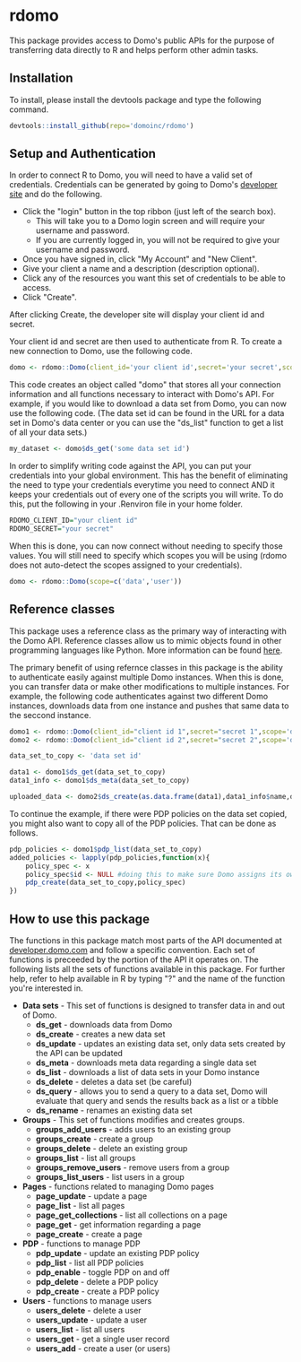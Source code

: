 # rdomo
This package provides access to Domo's public APIs for the purpose of transferring data directly to R and helps perform other admin tasks.

## Installation
To install, please install the devtools package and type the following command.

```r
devtools::install_github(repo='domoinc/rdomo')
```

## Setup and Authentication

In order to connect R to Domo, you will need to have a valid set of credentials. Credentials can be generated by going to Domo's [developer site](https://developer.domo.com) and do the following.
* Click the "login" button in the top ribbon (just left of the search box).
	* This will take you to a Domo login screen and will require your username and password.
	* If you are currently logged in, you will not be required to give your username and password.
* Once you have signed in, click "My Account" and "New Client".
* Give your client a name and a description (description optional).
* Click any of the resources you want this set of credentials to be able to access.
* Click "Create".

After clicking Create, the developer site will display your client id and secret.

Your client id and secret are then used to authenticate from R. To create a new connection to Domo, use the following code.

```r
domo <- rdomo::Domo(client_id='your client id',secret='your secret',scope=c('data','user'))
```

This code creates an object called "domo" that stores all your connection information and all functions necessary to interact with Domo's API. For example, if you would like to download a data set from Domo, you can now use the following code. (The data set id can be found in the URL for a data set in Domo's data center or you can use the "ds_list" function to get a list of all your data sets.)

```r
my_dataset <- domo$ds_get('some data set id')
```

In order to simplify writing code against the API, you can put your credentials into your global environment. This has the benefit of eliminating the need to type your credentials everytime you need to connect AND it keeps your credentials out of every one of the scripts you will write. To do this, put the following in your .Renviron file in your home folder.

```r
RDOMO_CLIENT_ID="your client id"
RDOMO_SECRET="your secret"
```

When this is done, you can now connect without needing to specify those values. You will still need to specify which scopes you will be using (rdomo does not auto-detect the scopes assigned to your credentials).

```r
domo <- rdomo::Domo(scope=c('data','user'))
```

## Reference classes

This package uses a reference class as the primary way of interacting with the Domo API. Reference classes allow us to mimic objects found in other programming languages like Python. More information can be found [here](http://adv-r.had.co.nz/R5.html).

The primary benefit of using refernce classes in this package is the ability to authenticate easily against multiple Domo instances. When this is done, you can transfer data or make other modifications to multiple instances. For example, the following code authenticates against two different Domo instances, downloads data from one instance and pushes that same data to the seccond instance.

```r
domo1 <- rdomo::Domo(client_id="client id 1",secret="secret 1",scope='data')
domo2 <- rdomo::Domo(client_id="client id 2",secret="secret 2",scope='data')

data_set_to_copy <- 'data set id'

data1 <- domo1$ds_get(data_set_to_copy)
data1_info <- domo1$ds_meta(data_set_to_copy)

uploaded_data <- domo2$ds_create(as.data.frame(data1),data1_info$name,data1_info$description)
```

To continue the example, if there were PDP policies on the data set copied, you might also want to copy all of the PDP policies. That can be done as follows.

```r
pdp_policies <- domo1$pdp_list(data_set_to_copy)
added_policies <- lapply(pdp_policies,function(x){
	policy_spec <- x
	policy_spec$id <- NULL #doing this to make sure Domo assigns its own PDP policy id
	pdp_create(data_set_to_copy,policy_spec)
})
```

## How to use this package
The functions in this package match most parts of the API documented at [developer.domo.com](https://developer.domo.com/) and follow a specific convention. Each set of functions is preceeded by the portion of the API it operates on. The following lists all the sets of functions available in this package. For further help, refer to help available in R by typing "?" and the name of the function you're interested in.
* **Data sets** - This set of functions is designed to transfer data in and out of Domo.
	* **ds_get** - downloads data from Domo
	* **ds_create** - creates a new data set
	* **ds_update** - updates an existing data set, only data sets created by the API can be updated
	* **ds_meta** - downloads meta data regarding a single data set
	* **ds_list** - downloads a list of data sets in your Domo instance
	* **ds_delete** - deletes a data set (be careful)
	* **ds_query** - allows you to send a query to a data set, Domo will evaluate that query and sends the results back as a list or a tibble
	* **ds_rename** - renames an existing data set
* **Groups** - This set of functions modifies and creates groups.
	* **groups_add_users** - adds users to an existing group
	* **groups_create** - create a group
	* **groups_delete** - delete an existing group
	* **groups_list** - list all groups
	* **groups_remove_users** - remove users from a group
	* **groups_list_users** - list users in a group
* **Pages** - functions related to managing Domo pages
	* **page_update** - update a page
	* **page_list** - list all pages
	* **page_get_collections** - list all collections on a page
	* **page_get** - get information regarding a page
	* **page_create** - create a page
* **PDP** - functions to manage PDP
	* **pdp_update** - update an existing PDP policy
	* **pdp_list** - list all PDP policies
	* **pdp_enable** - toggle PDP on and off
	* **pdp_delete** - delete a PDP policy
	* **pdp_create** - create a PDP policy
* **Users** - functions to manage users
	* **users_delete** - delete a user
	* **users_update** - update a user
	* **users_list** - list all users
	* **users_get** - get a single user record
	* **users_add** - create a user (or users)